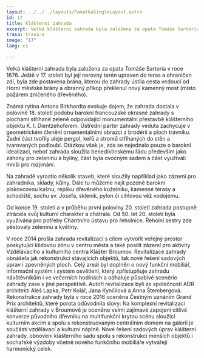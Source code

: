 ```yaml
---
layout: ../../../layouts/PamatkaSingleLayout.astro
id: 17
title: Klášterní zahrada
excerpt: Velká klášterní zahrada byla založena za opata Tomáše Sartoria v roce 1676. Ještě v 17. století byl její nerovný terén upraven do teras a ohraničen zdí, byla zde postavena brána, kterou do zahrady ústila cesta vedoucí od Horní městské brány a obranný příkop překlenul nový kamenný most (místo požárem zničeného dřevěného).
trasa: trasa-a
image: "17"
lang: cs

---
```


Velká klášterní zahrada byla založena za opata Tomáše Sartoria v roce 1676. Ještě v 17. století byl její nerovný terén upraven do teras a ohraničen zdí, byla zde postavena brána, kterou do zahrady ústila cesta vedoucí od Horní městské brány a obranný příkop překlenul nový kamenný most (místo požárem zničeného dřevěného).

Známá rytina Antona Birkhardta evokuje dojem, že zahrada dostala v polovině 18. století podobu barokní francouzské okrasné zahrady s plochami stříhané zeleně odpovídající monumentální přestavbě klášterního objektu K. I. Dientzehoferem. Ústřední parter zahrady veduta zachycuje v geometrickém členění ornamentálními obrazci z brodérií a ploch trávníku. Zadní část tvořily aleje pergol, keřů a stromů stříhaných do stěn a tvarovaných podloubí. Otázkou však je, zda se nejednalo pouze o barokní idealizaci, neboť zahrada sloužila benediktinskému řádu především jako záhony pro zeleninu a byliny, část byla ovocným sadem a část využívali mniši pro rozjímání.

<!-- <img class="md:max-w-sm max-w-xs float-right md:float-none lg:float-right lg:p-5 md:p-1 p-5" alt="Pohled na klášterní zahradu z brány kláštera" /> -->

Na zahradě vyrostlo několik staveb, které sloužily například jako zázemí pro zahradníka, sklady, kůlny. Dále tu můžeme najít pozdně barokní pískovcovou kašnu, repliku dřevěného kuželníku, kamenné terasy a schodiště, sochu sv. Josefa, skleník, pylon či cihlovou věž vodojemu.

Od konce 19. století a v průběhu první poloviny 20. století zahrada postupně ztrácela svůj kulturní charakter a chátrala. Od 50. let 20. století byla využívána pro potřeby Charitního ústavu pro řeholnice. Řeholní sestry zde pěstovaly zeleninu a květiny.

V roce 2014 prošla zahrada revitalizací s cílem vytvořit veřejný prostor poskytující klidovou zónu v centru města a také posílit zázemí pro aktivity Vzdělávacího a kulturního centra Klášter Broumov. Revitalizace zahrady obnášela jak rekonstrukci stávajících objektů, tak nové řešení sadových úprav i zpevněných ploch. Celý areál byl doplněn o nový funkční mobiliář, informační systém i systém osvětlení, který zpřístupňuje zahradu návštěvníkům i ve večerních hodinách a odhaluje působivé scenérie zahrady zase v jiné perspektivě. Autoři revitalizace byli ze společnosti ADR architekti Aleš Lapka, Petr Kolář, Jana Kynčilová a Anna Štembergová. Rekonstrukce zahrady byla v roce 2016 oceněna Čestným uznáním Grand Prix architektů, které porota odůvodnila slovy: Na komplexní revitalizaci klášterní zahrady v Broumově je oceněno velmi zajímavé zapojení citlivé konverze původního dřevníku na multifunkční krytou scénu sloužící kulturním akcím a spolu s rekonstruovaným centrálním domem na galerii je součástí vzdělávací a kulturní náplně. Nové řešení sadových úprav klášterní zahrady, obnovení klášterního sadu spolu s rekonstrukcí menších objektů i sochařské výzdoby včetně nového funkčního mobiliáře vytvářejí harmonický celek.
